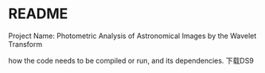 # README
Project Name: Photometric Analysis of Astronomical Images by the Wavelet Transform

how the code needs to be compiled or run, 
and its dependencies.
下载DS9
